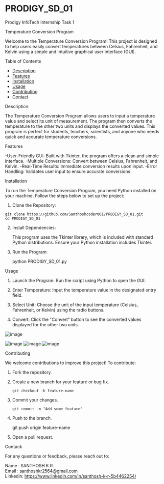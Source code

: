 # PRODIGY_SD_01
Prodigy InfoTech Internship Task 1

Temperature Conversion Program

Welcome to the Temperature Conversion Program! This project is designed to help users easily convert temperatures between Celsius, Fahrenheit, and Kelvin using a simple and intuitive graphical user interface (GUI).

Table of Contents

  - [Description](#description)
  - [Features](#features)
  - [Installation](#installation)
  - [Usage](#usage)
  - [Contributing](#contributing)
  - [Contact](#contact)

Description

  The Temperature Conversion Program allows users to input a temperature value and select its unit of measurement. The program then converts the temperature to the other two units and displays the converted values. 
  This program is perfect for students, teachers, scientists, and anyone who needs quick and accurate temperature conversions.

Features

  -User-Friendly GUI: Built with Tkinter, the program offers a clean and simple interface.
  -Multiple Conversions: Convert between Celsius, Fahrenheit, and Kelvin.
  -Real-Time Results: Immediate conversion results upon input.
  -Error Handling: Validates user input to ensure accurate conversions.

Installation

  To run the Temperature Conversion Program, you need Python installed on your machine. Follow the steps below to set up the project:

  1. Clone the Repository:
  
    git clone https://github.com/Santhoshcoder001/PRODIGY_SD_01.git
    cd PRODIGY_SD_01

  2. Install Dependencies:

     This program uses the Tkinter library, which is included with standard Python distributions. Ensure your Python installation includes Tkinter.

  4. Run the Program:
     
     python PRODIGY_SD_01.py

Usage

  1. Launch the Program:
     Run the script using Python to open the GUI.

  2. Enter Temperature:
     Input the temperature value in the designated entry field.

  3. Select Unit:
     Choose the unit of the input temperature (Celsius, Fahrenheit, or Kelvin) using the radio buttons.

  4. Convert:
     Click the "Convert" button to see the converted values displayed for the other two units.


  ![image](https://github.com/Santhoshcoder001/PRODIGY_SD_01/assets/171892635/8a6cafa3-dc0d-4560-97f2-86340f36af7f)

  ![image](https://github.com/Santhoshcoder001/PRODIGY_SD_01/assets/171892635/aa00ab3e-0b8a-4aca-9d21-c494b0c7cad1)
  ![image](https://github.com/Santhoshcoder001/PRODIGY_SD_01/assets/171892635/80d44515-9759-4843-a4e8-dce37eda1f08)
  ![image](https://github.com/Santhoshcoder001/PRODIGY_SD_01/assets/171892635/03c3a1a0-af3e-4102-a64e-e93452945de1)

Contributing

  We welcome contributions to improve this project! To contribute:

  1. Fork the repository.
  2. Create a new branch for your feature or bug fix.

         git checkout -b feature-name
  3. Commit your changes.

         git commit -m "Add some feature"

  4. Push to the branch.

       git push origin feature-name

  5. Open a pull request.

Contack 

  For any questions or feedback, please reach out to:

   Name    : SANTHOSH K.R.    
   Email   : santhoshkr2564@gmail.com       
   Linkedin: https://www.linkedin.com/in/santhosh-k-r-5b4462254/   
